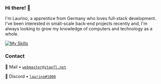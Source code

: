 ### Hi there! 👋
I'm Laurino, a apprentice from Germany who loves full-stack development. I've been interested in small-scale back-end projects recently and, I'm always looking to grow my knowledge of computers and technology as a whole.

[![My Skills](https://skillicons.dev/icons?i=js,nodejs,html,css,idea,ps,ae,discord,visualstudio)](https://skillicons.dev)

### Contact

📧 Mail • [`webmaster@stapfl.net`](mailto:webmaster@stapfl.net)  

💬 Discord • [`laurino#1008`](https://discord.com/users/842752885602254906) 

